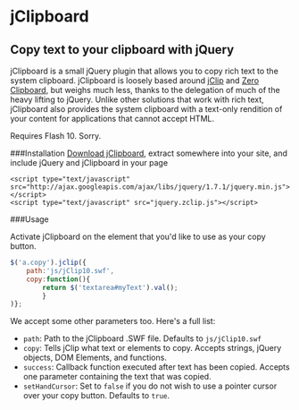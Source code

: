 jClipboard
==========
Copy text to your clipboard with jQuery
---------------------------------------

jClipboard is a small jQuery plugin that allows you to copy rich text to the system clipboard.  jClipboard is loosely based around [jClip](http://www.steamdev.com/zclip/) and [Zero Clipboard](http://www.steamdev.com/zclip/), but weighs much less, thanks to the delegation of much of the heavy lifting to jQuery.  Unlike other solutions that work with rich text, jClipboard also provides the system clipboard with a text-only rendition of your content for applications that cannot accept HTML.

Requires Flash 10.  Sorry.


###Installation
[Download jClipboard](https://github.com/schmod/jClipboard/tarball/master), extract somewhere into your site, and include jQuery and jClipboard in your page

	<script type="text/javascript" src="http://ajax.googleapis.com/ajax/libs/jquery/1.7.1/jquery.min.js"></script>
	<script type="text/javascript" src="jquery.zclip.js"></script>

###Usage

Activate jClipboard on the element that you'd like to use as your copy button.
````javascript
$('a.copy').jclip({
	path:'js/jClip10.swf',
	copy:function(){
		return $('textarea#myText').val();
		}
)};
````

We accept some other parameters too.  Here's a full list:

 * `path`: Path to the jClipboard .SWF file.  Defaults to `js/jClip10.swf`
 * `copy`: Tells jClip what text or elements to copy.  Accepts strings, jQuery objects, DOM Elements, and functions.
 * `success`: Callback function executed after text has been copied.  Accepts one parameter containing the text that was copied.
 * `setHandCursor`: Set to `false` if you do not wish to use a pointer cursor over your copy button.  Defaults to `true`.